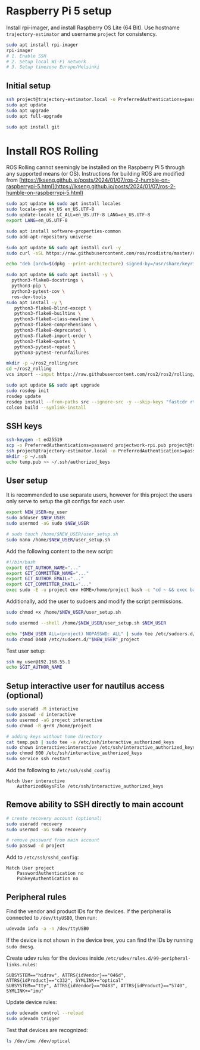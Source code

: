 # Raspberry Pi 5 setup

Install rpi-imager, and install Raspberry OS Lite (64 Bit). Use hostname `trajectory-estimator` and username `project` for consistency.

```bash
sudo apt install rpi-imager
rpi-imager
# 1. Enable SSH
# 2. Setup local Wi-Fi network
# 3. Setup timezone Europe/Helsinki
```

## Initial setup

```bash
ssh project@trajectory-estimator.local -o PreferredAuthentications=password
sudo apt update
sudo apt upgrade
sudo apt full-upgrade

sudo apt install git
```

# Install ROS Rolling

ROS Rolling cannot seemingly be installed on the Raspberry Pi 5 through any supported means (or OS). Instructions for building ROS are modified from [https://lkseng.github.io/posts/2024/01/07/ros-2-humble-on-raspberrypi-5.html](https://lkseng.github.io/posts/2024/01/07/ros-2-humble-on-raspberrypi-5.html)

```bash
sudo apt update && sudo apt install locales
sudo locale-gen en_US en_US.UTF-8
sudo update-locale LC_ALL=en_US.UTF-8 LANG=en_US.UTF-8
export LANG=en_US.UTF-8

sudo apt install software-properties-common
sudo add-apt-repository universe

sudo apt update && sudo apt install curl -y
sudo curl -sSL https://raw.githubusercontent.com/ros/rosdistro/master/ros.key -o /usr/share/keyrings/ros-archive-keyring.gpg

echo "deb [arch=$(dpkg --print-architecture) signed-by=/usr/share/keyrings/ros-archive-keyring.gpg] http://packages.ros.org/ros2/ubuntu jammy main" | sudo tee /etc/apt/sources.list.d/ros2.list > /dev/null

sudo apt update && sudo apt install -y \
  python3-flake8-docstrings \
  python3-pip \
  python3-pytest-cov \
  ros-dev-tools
sudo apt install -y \
   python3-flake8-blind-except \
   python3-flake8-builtins \
   python3-flake8-class-newline \
   python3-flake8-comprehensions \
   python3-flake8-deprecated \
   python3-flake8-import-order \
   python3-flake8-quotes \
   python3-pytest-repeat \
   python3-pytest-rerunfailures

mkdir -p ~/ros2_rolling/src
cd ~/ros2_rolling
vcs import --input https://raw.githubusercontent.com/ros2/ros2/rolling/ros2.repos src

sudo apt update && sudo apt upgrade
sudo rosdep init
rosdep update
rosdep install --from-paths src --ignore-src -y --skip-keys "fastcdr rti-connext-dds-6.0.1 urdfdom_headers" --os=ubuntu:jammy --rosdistro=rolling
colcon build --symlink-install
```

## SSH keys

```bash
ssh-keygen -t ed25519
scp -o PreferredAuthentications=password projectwork-rpi.pub project@trajectory-estimator.local:~/temp.pub
ssh project@trajectory-estimator.local -o PreferredAuthentications=password
mkdir -p ~/.ssh
echo temp.pub >> ~/.ssh/authorized_keys
```

## User setup

It is recommended to use separate users, however for this project the users only serve to setup the git configs for each user.

```bash
export NEW_USER=my_user
sudo adduser $NEW_USER
sudo usermod -aG sudo $NEW_USER

# sudo touch /home/$NEW_USER/user_setup.sh
sudo nano /home/$NEW_USER/user_setup.sh
```

Add the following content to the new script:

```bash
#!/bin/bash
export GIT_AUTHOR_NAME="..."
export GIT_COMMITTER_NAME="..."
export GIT_AUTHOR_EMAIL="..."
export GIT_COMMITTER_EMAIL="..."
exec sudo -E -u project env HOME=/home/project bash -c "cd ~ && exec bash --login"
```

Additionally, add the user to sudoers and modify the script permissions.

```bash
sudo chmod +x /home/$NEW_USER/user_setup.sh

sudo usermod --shell /home/$NEW_USER/user_setup.sh $NEW_USER

echo "$NEW_USER ALL=(project) NOPASSWD: ALL" | sudo tee /etc/sudoers.d/"$NEW_USER"_project
sudo chmod 0440 /etc/sudoers.d/"$NEW_USER"_project
```

Test user setup:

```bash
ssh my_user@192.168.55.1
echo $GIT_AUTHOR_NAME
```

## Setup interactive user for nautilus access (optional)

```bash
sudo useradd -M interactive
sudo passwd -d interactive
sudo usermod -aG project interactive
sudo chmod -R g+rX /home/project

# adding keys without home directory
cat temp.pub | sudo tee -a /etc/ssh/interactive_authorized_keys
sudo chown interactive:interactive /etc/ssh/interactive_authorized_keys
sudo chmod 600 /etc/ssh/interactive_authorized_keys
sudo service ssh restart
```

Add the following to `/etc/ssh/sshd_config`

```
Match User interactive
    AuthorizedKeysFile /etc/ssh/interactive_authorized_keys
```

## Remove ability to SSH directly to main account

```bash
# create recovery account (optional)
sudo useradd recovery
sudo usermod -aG sudo recovery

# remove password from main account
sudo passwd -d project
```

Add to `/etc/ssh/sshd_config`:

```
Match User project
    PasswordAuthentication no
    PubkeyAuthentication no
```

## Peripheral rules

Find the vendor and product IDs for the devices. If the peripheral is connected to `/dev/ttyUSB0`, then run:

```bash
udevadm info -a -n /dev/ttyUSB0
```

If the device is not shown in the device tree, you can find the IDs by running `sudo dmesg`.

Create udev rules for the devices inside `/etc/udev/rules.d/99-peripheral-links.rules`:

```
SUBSYSTEM=="hidraw", ATTRS{idVendor}=="046d", ATTRS{idProduct}=="c332", SYMLINK+="optical"
SUBSYSTEM=="tty", ATTRS{idVendor}=="0483", ATTRS{idProduct}=="5740", SYMLINK+="imu"
```

Update device rules:

```bash
sudo udevadm control --reload
sudo udevadm trigger
```

Test that devices are recognized:

```bash
ls /dev/imu /dev/optical
```
